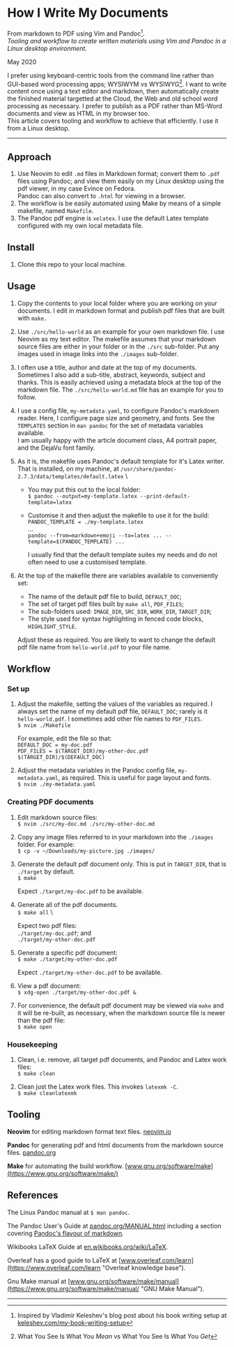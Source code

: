 # How I Write My Documents

From markdown to PDF using Vim and Pandoc[^1].\
_Tooling and workflow to create written materials using Vim and Pandoc in a Linux desktop environment._

May 2020

I prefer using keyboard-centric tools from the command line rather than GUI-based word processing apps; WYSIWYM vs WYSIWYG[^2]. I want to write content once using a text editor and markdown, then automatically create the finished material targetted at the Cloud, the Web and old school word processing as necessary. I prefer to publish as a PDF rather than MS-Word documents and view as HTML in my browser too.\
This article covers tooling and workflow to achieve that efficiently. I use it from a Linux desktop.

[^1]: Inspired by Vladimir Keleshev's blog post about his book writing setup at [keleshev.com/my-book-writing-setup](https://keleshev.com/my-book-writing-setup/)
[^2]: What You See Is What You _Mean_ vs What You See Is What You _Get_

---

## Approach

1. Use Neovim to edit `.md` files in Markdown format; convert them to `.pdf` files using Pandoc; and view them easily on my Linux desktop using the pdf viewer, in my case Evince on Fedora.\
   Pandoc can also convert to `.html` for viewing in a browser.
1. The workflow is be easily automated using Make by means of a simple makefile, named `Makefile`.
1. The Pandoc pdf engine is `xelatex`. I use the default Latex template configured with my own local metadata file.

## Install

1. Clone this repo to your local machine.

## Usage

1. Copy the contents to your local folder where you are working on your documents. I edit in markdown format and publish pdf files that are built with `make.`

1. Use `./src/hello-world` as an example for your own markdown file. I use Neovim as my text editor. The makefile assumes that your markdown source files are either in your folder or in the `./src` sub-folder. Put any images used in image links into the `./images` sub-folder.

1. I often use a title, author and date at the top of my documents. Sometimes I also add a sub-title, abstract, keywords, subject and thanks. This is easily achieved using a metadata block at the top of the markdown file. The `./src/hello-world.md` file has an example for you to follow.

1. I use a config file, `my-metadata.yaml`, to configure Pandoc's markdown reader. Here, I configure page size and geometry, and fonts. See the `TEMPLATES` section in `man pandoc` for the set of metadata variables available.\
   I am usually happy with the article document class, A4 portrait paper, and the DejaVu font family.

1. As it is, the makefile uses Pandoc's default template for it's Latex writer. That is installed, on my machine, at `/usr/share/pandoc-2.7.3/data/templates/default.latex` \
   * You may put this out to the local folder:\
     `$ pandoc --output=my-template.latex --print-default-template=latex`
   * Customise it and then adjust the makefile to use it for the build:\
     `PANDOC_TEMPLATE = ./my-template.latex` \
     ... \
     `pandoc --from=markdown+emoji --to=latex ... --template=$(PANDOC_TEMPLATE) ...`

     I usually find that the default template suites my needs and do not often need to use a customised template.

1. At the top of the makefile there are variables available to conveniently set:
   * The name of the default pdf file to build, `DEFAULT_DOC`;
   * The set of target pdf files built by `make all`, `PDF_FILES`;
   * The sub-folders used: `IMAGE_DIR`, `SRC_DIR`, `WORK_DIR`, `TARGET_DIR`;
   * The style used for syntax highlighting in fenced code blocks, `HIGHLIGHT_STYLE`.

   Adjust these as required. You are likely to want to change the default pdf file name from `hello-world.pdf` to your file name.

## Workflow

### Set up

1. Adjust the makefile, setting the values of the variables as required. I always set the name of my default pdf file, `DEFAULT_DOC`; rarely is it `hello-world.pdf`. I sometimes add other file names to `PDF_FILES`.\
   `$ nvim ./Makefile`

   For example, edit the file so that:\
   `DEFAULT_DOC = my-doc.pdf` \
   `PDF_FILES = $(TARGET_DIR)/my-other-doc.pdf $(TARGET_DIR)/$(DEFAULT_DOC)`

1. Adjust the metadata variables in the Pandoc config file, `my-metadata.yaml`, as required. This is useful for page layout and fonts.\
   `$ nvim ./my-metadata.yaml`

### Creating PDF documents

1. Edit markdown source files:\
   `$ nvim ./src/my-doc.md ./src/my-other-doc.md`

1. Copy any image files referred to in your markdown into the `./images` folder. For example:\
   `$ cp -v ~/Downloads/my-picture.jpg ./images/`

1. Generate the default pdf document only. This is put in `TARGET_DIR`, that is `./target` by default.\
   `$ make`

   Expect `./target/my-doc.pdf` to be available.

1. Generate all of the pdf documents.\
   `$ make all` \

   Expect two pdf files:\
   `./target/my-doc.pdf`; and\
   `./target/my-other-doc.pdf`

1. Generate a specific pdf document:\
   `$ make ./target/my-other-doc.pdf`

   Expect `./target/my-other-doc.pdf` to be available.

1. View a pdf document:\
   `$ xdg-open ./target/my-other-doc.pdf &`

1. For convenience, the default pdf document may be viewed via `make` and it will be re-built, as necessary, when the markdown source file is newer than the pdf file:\
   `$ make open`

### Housekeeping

1. Clean, i.e. remove, all target pdf documents, and Pandoc and Latex work files:\
   `$ make clean`

1. Clean just the Latex work files. This invokes `latexmk -C`.\
   `$ make cleanlatexmk`

## Tooling

**Neovim** for editing markdown format text files. [neovim.io](https://neovim.io/)

**Pandoc** for generating pdf and html documents from the markdown source files. [pandoc.org](https://pandoc.org/)

**Make** for automating the build workflow. [www.gnu.org/software/make](https://www.gnu.org/software/make/)

## References

The Linux Pandoc manual at `$ man pandoc`.

The Pandoc User's Guide at [pandoc.org/MANUAL.html](https://pandoc.org/MANUAL.html "Pandoc User's Guide") including a section covering [Pandoc's flavour of markdown](https://pandoc.org/MANUAL.html#pandocs-markdown "Pandoc's Markdown").

Wikibooks LaTeX Guide at [en.wikibooks.org/wiki/LaTeX](https://en.wikibooks.org/wiki/LaTeX "Guide to LaTeX on Wikibooks").

Overleaf has a good guide to LaTeX at [www.overleaf.com/learn](https://www.overleaf.com/learn "Overleaf knowledge base").

Gnu Make manual at [www.gnu.org/software/make/manual](https://www.gnu.org/software/make/manual/ "GNU Make Manual").

---

